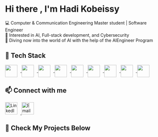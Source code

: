 # Hi there , I'm Hadi Kobeissy

💻 Computer & Communication Engineering Master student | Software Engineer  
🚀 Interested in AI, Full-stack development, and Cybersecurity  
🤖 Diving now into the world of AI with the help of the AIEngineer Program

## 🚀 Tech Stack

<p align="left">
  <a href="https://reactjs.org/" target="_blank">
    <img src="https://cdn.jsdelivr.net/gh/devicons/devicon/icons/react/react-original.svg" width="40" height="40" style="vertical-align: middle; margin-right: 10px;" /> 
  </a>

  <a href="https://nextjs.org/docs" target="_blank">
    <img src="https://cdn.jsdelivr.net/gh/devicons/devicon/icons/nextjs/nextjs-original.svg" width="40" height="40" style="vertical-align: middle; margin-right: 10px;" /> 
  </a>

  <a href="https://expressjs.com/" target="_blank">
    <img src="https://cdn.jsdelivr.net/gh/devicons/devicon/icons/express/express-original.svg" width="40" height="40" style="vertical-align: middle; margin-right: 10px;" /> 
  </a>

  <a href="https://tailwindcss.com/docs" target="_blank">
    <img src="https://cdn.jsdelivr.net/gh/devicons/devicon/icons/tailwindcss/tailwindcss-original.svg" width="40" height="40" style="vertical-align: middle; margin-right: 10px;" /> 
  </a>

  <a href="https://dev.mysql.com/doc/" target="_blank">
    <img src="https://cdn.jsdelivr.net/gh/devicons/devicon/icons/mysql/mysql-original.svg" width="40" height="40" style="vertical-align: middle; margin-right: 10px;" /> 
  </a>

  <a href="https://www.mongodb.com/docs/" target="_blank">
    <img src="https://cdn.jsdelivr.net/gh/devicons/devicon/icons/mongodb/mongodb-original.svg" width="40" height="40" style="vertical-align: middle; margin-right: 10px;" /> 
  </a>

  <a href="https://socket.io/docs/" target="_blank">
    <img src="https://cdn.jsdelivr.net/gh/devicons/devicon/icons/socketio/socketio-original.svg" width="40" height="40" style="vertical-align: middle; margin-right: 10px;" /> 
  </a>

  <a href="https://www.linux.org/docs/" target="_blank">
    <img src="https://cdn.jsdelivr.net/gh/devicons/devicon/icons/linux/linux-original.svg" width="40" height="40" style="vertical-align: middle; margin-right: 10px;" />  
  </a>

  <a href="https://git-scm.com/doc" target="_blank">
    <img src="https://cdn.jsdelivr.net/gh/devicons/devicon/icons/git/git-original.svg" width="40" height="40" style="vertical-align: middle; margin-right: 10px;" /> 
  </a>
</p>





## 📫 Connect with me
<p align="left">
  <a href="https://www.linkedin.com/in/hadi-kobeissy-9698a2345/" target="_blank">
    <img src="https://cdn.jsdelivr.net/gh/devicons/devicon/icons/linkedin/linkedin-original.svg" alt="LinkedIn" width="40" height="40" style="margin-right:10px;" />
  </a>
  <a href="mailto:hadi.kobeissy@outlook.com">
    <img src="https://img.icons8.com/fluency/48/new-post.png" alt="Email" width="40" height="40"/>
  </a>
</p>

## 📌 Check My Projects Below

